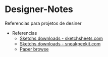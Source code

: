 # Designer-Notes
Referencias para projetos de desiner

* Referencias
  * [Sketchs downloads - sketchsheets.com](https://sketchsheets.com)
  * [Sketchs downloads - sneakpeekit.com](http://sneakpeekit.com)
  * [Paper browse](http://www.raincreativelab.com/paperbrowser/)

